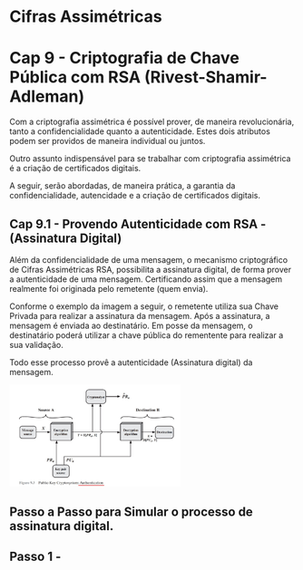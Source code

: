 # Cifras Assimétricas

# Cap 9 - Criptografia de Chave Pública com RSA (Rivest-Shamir-Adleman)

Com a criptografia assimétrica é possível prover, de maneira revolucionária, tanto a confidencialidade quanto a autenticidade. Estes dois atributos podem ser providos de maneira individual ou juntos.

Outro assunto indispensável para se trabalhar com criptografia assimétrica é a criação de certificados digitais.

A seguir, serão abordadas, de maneira prática, a garantia da confidencialidade, autencidade e a criação de certificados digitais.

## Cap 9.1 - Provendo Autenticidade com RSA  - (Assinatura Digital)

Além da confidencialidade de uma mensagem, o mecanismo criptográfico de Cifras Assimétricas RSA, possibilita a assinatura digital, de forma prover a autenticidade de uma mensagem. Certificando assim que a mensagem realmente foi originada pelo remetente (quem envia).

Conforme o exemplo da imagem a seguir, o remetente utiliza sua Chave Privada para realizar a assinatura da mensagem. Após a assinatura, a mensagem é enviada ao destinatário. Em posse da mensagem, o destinatário poderá utilizar a chave pública do rementente para realizar a sua validação. 

Todo esse processo provê a autenticidade (Assinatura digital) da mensagem.

<img src="./garantia-da-autenticidade.jpg" width="60%">

## Passo a Passo para Simular o processo de assinatura digital.

## Passo 1 - 